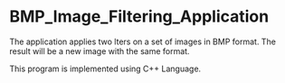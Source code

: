 # BMP_Image_Filtering_Application
The application applies two lters on a set of images in BMP format. The result will be a new image with the same format.

This program is implemented using C++ Language.
